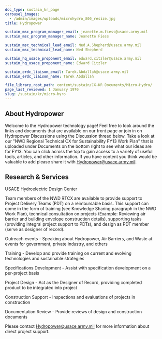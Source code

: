 ```yaml
---
doc_type: sustain_kr_page
carousel_images:
  - /admin/images/uploads/microhydro_800_resize.jpg
title: Hydropower

sustain_msc_program_manager_email: jeanette.m.fiess@usace.army.mil
sustain_msc_program_manager_name: Jeanette Fiess

sustain_msc_technical_lead_email: Ned.A.Shepherd@usace.army.mil
sustain_msc_technical_lead_name: Ned Shepherd

sustain_hq_usace_proponent_email: edward.citzler@usace.army.mil
sustain_hq_usace_proponent_name: Edward Citzler

sustain_erdc_liaison_email: Tarek.Abdallah@usace.army.mil
sustain_erdc_liaison_name: Tarek Abdallah

file_library_root_path: content/sustain/CX-KR Documents/Micro-Hydro/
page_last_reviewed: 1 January 1970
slug: /sustain/kr/micro-hyro
---
```


## About Hydropower

Welcome to the Hydropower technology page! Feel free to look around the links and documents that are available on our front page or join in on Hydropower Discussions using the Discussion thread below. Take a look at our "NWD Regional Technical CX for Sustainability FY13 Work Plan" that is uploaded under Documents on the bottom right to see what our ideas are for FY13. You can click across the top to gain access to a variety of useful tools, articles, and other information. If you have content you think would be valuable to add please share it with Hydropower@usace.army.mil.

## Research & Services

USACE Hydroelectric Design Center

Team members of the NWD RTCX are available to provide support to Project Delivery Teams (PDT) on a reimbursable basis. This support can come in the form of training (see Knowledge Sharing paragraph in the NWD Work Plan), technical consultation on projects (Example: Reviewing air barrier and building envelope construction details), supporting tasks (providing integral project support to PDTs), and design as PDT member (serve as designer of record).

Outreach events - Speaking about Hydropower, Air Barriers, and Waste at events for government, private industry, and others

Training - Develop and provide training on current and evolving technologies and sustainable strategies

Specifications Development - Assist with specification development on a per-project basis

Project Design - Act as the Designer of Record, providing completed product to be integrated into project

Construction Support - Inspections and evaluations of projects in construction

Documentation Review - Provide reviews of design and construction documents

Please contact Hydropower@usace.army.mil for more information about direct project support.
